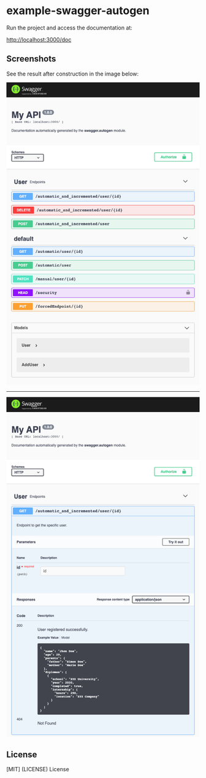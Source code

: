 # example-swagger-autogen

Run the project and access the documentation at:

[http://localhost:3000/doc](http://localhost:3000/doc)

## Screenshots
See the result after construction in the image below:

![](https://raw.githubusercontent.com/davibaltar/public-store/master/screen-swagger-autogen-small.png)

---

![](https://raw.githubusercontent.com/davibaltar/public-store/master/screen-swagger-autogen-cut.png)

## License
[MIT] (LICENSE) License